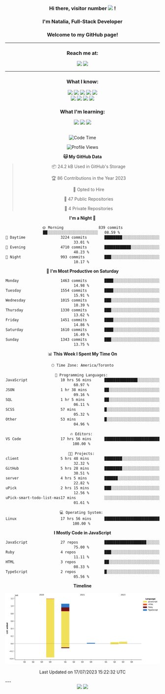 
<h3 align=center> Hi there, visitor number <img src="https://profile-counter.glitch.me/nataliaCodes/count.svg" /> !</h3>
<h3 align=center> I'm Natalia, Full-Stack Developer </h3>
<h3 align=center> Welcome to my GitHub page!</h3>

---

**<h3 align=center>Reach me at:</h3>**
<div align=center>
  <a href="mailto:natalia.martian@gmail.com"><img src="https://img.shields.io/badge/Gmail-natalia.martian%40gmail.com-orange?logo=Gmail&logoColor=orange&labelColor=black" height="30" /></a>
  <a href="https://www.linkedin.com/in/nmartian/"><img src="https://img.shields.io/badge/LinkedIn-%2Fin%2Fnmartian-orange?logo=Linkedin&logoColor=orange&labelColor=black" height="30" /></a>
</div>

---
<div align=center>
  <h3>What I know:</h3>
  <div>
    <img src="https://img.shields.io/badge/-JavaScript-000000?style=flat&logo=javascript&logoColor=ffffff&labelColor=F7DF1E" height="25" />
    <img src="https://img.shields.io/badge/-React-000000?style=flat&logo=react&logoColor=ffffff&labelColor=61DAFB" height="25" />
    <img src="https://img.shields.io/badge/-Angular-000000?style=flat&logo=angular&logoColor=ffffff&labelColor=DD0031" height="25" />
    <img src="https://img.shields.io/badge/-Node.js-000000?style=flat&logo=Node.js&logoColor=ffffff&labelColor=339933" height="25" />
    <img src="https://img.shields.io/badge/-PostgreSQL-000000?style=flat&logo=postgresql&logoColor=ffffff&labelColor=4169E1" height="25" /></br>
    <img src="https://img.shields.io/badge/-HTML5-000000?style=flat&logo=html5&logoColor=ffffff&labelColor=E34F26" height="25" />
    <img src="https://img.shields.io/badge/-CSS3-000000?style=flat&logo=css3&logoColor=ffffff&labelColor=1572B6" height="25" />
    <img src="https://img.shields.io/badge/-Sass-000000?style=flat&logo=sass&logoColor=ffffff&labelColor=CC6699" height="25" />
    <img src="https://img.shields.io/badge/-font%20awesome-000000?style=flat&logo=font-awesome&logoColor=ffffff&labelColor=339AF0" height="25" />
  </div>
  
  <h3>What I'm learning:</h3>
  <div>
    <img src="https://img.shields.io/badge/-TypeScript-000000?style=flat&logo=typescript&logoColor=ffffff&labelColor=3178C6" height="25" />
    <img src="https://img.shields.io/badge/-Vue.js-000000?style=flat&logo=vue.js&logoColor=ffffff&labelColor=4FC08D" height="25" />
    <img src="https://img.shields.io/badge/-Python-000000?style=flat&logo=python&logoColor=ffffff&labelColor=3776AB" height="25" />
  </div>
  </br>

  <!-- <img src="https://github-readme-stats.vercel.app/api?username=nataliaCodes&hide=stars,contribs&count_private=true&show_icons=true&theme=transparent&rank_icon=percentile&custom_title=My%20Stats&count_private=true"  /> -->
</div>

<div align=center>
  <!--START_SECTION:waka-->
  
  ![Code Time](http://img.shields.io/badge/Code%20Time-19%20hrs%201%20min-blue)
  
  ![Profile Views](http://img.shields.io/badge/Profile%20Views-34-blue)
  
  **🐱 My GitHub Data** 
  
  > 📦 24.2 kB Used in GitHub's Storage 
   > 
  > 🏆 86 Contributions in the Year 2023
   > 
  > 💼 Opted to Hire
   > 
  > 📜 47 Public Repositories 
   > 
  > 🔑 4 Private Repositories 
   > 
  **I'm a Night 🦉** 
  
  ```text
  🌞 Morning                839 commits         ██░░░░░░░░░░░░░░░░░░░░░░░   08.59 % 
  🌆 Daytime                3224 commits        ████████░░░░░░░░░░░░░░░░░   33.01 % 
  🌃 Evening                4710 commits        ████████████░░░░░░░░░░░░░   48.23 % 
  🌙 Night                  993 commits         ███░░░░░░░░░░░░░░░░░░░░░░   10.17 % 
  ```
  📅 **I'm Most Productive on Saturday** 
  
  ```text
  Monday                   1463 commits        ████░░░░░░░░░░░░░░░░░░░░░   14.98 % 
  Tuesday                  1554 commits        ████░░░░░░░░░░░░░░░░░░░░░   15.91 % 
  Wednesday                1015 commits        ███░░░░░░░░░░░░░░░░░░░░░░   10.39 % 
  Thursday                 1330 commits        ███░░░░░░░░░░░░░░░░░░░░░░   13.62 % 
  Friday                   1451 commits        ████░░░░░░░░░░░░░░░░░░░░░   14.86 % 
  Saturday                 1610 commits        ████░░░░░░░░░░░░░░░░░░░░░   16.49 % 
  Sunday                   1343 commits        ███░░░░░░░░░░░░░░░░░░░░░░   13.75 % 
  ```
  
  
  📊 **This Week I Spent My Time On** 
  
  ```text
  🕑︎ Time Zone: America/Toronto
  
  💬 Programming Languages: 
  JavaScript               10 hrs 56 mins      ███████████████░░░░░░░░░░   60.97 % 
  JSON                     1 hr 38 mins        ██░░░░░░░░░░░░░░░░░░░░░░░   09.16 % 
  SQL                      1 hr 5 mins         ██░░░░░░░░░░░░░░░░░░░░░░░   06.11 % 
  SCSS                     57 mins             █░░░░░░░░░░░░░░░░░░░░░░░░   05.32 % 
  Other                    53 mins             █░░░░░░░░░░░░░░░░░░░░░░░░   04.96 % 
  
  🔥 Editors: 
  VS Code                  17 hrs 56 mins      █████████████████████████   100.00 % 
  
  🐱‍💻 Projects: 
  client                   5 hrs 48 mins       ████████░░░░░░░░░░░░░░░░░   32.32 % 
  GitHub                   5 hrs 28 mins       ████████░░░░░░░░░░░░░░░░░   30.51 % 
  server                   4 hrs 5 mins        ██████░░░░░░░░░░░░░░░░░░░   22.82 % 
  uPick                    2 hrs 15 mins       ███░░░░░░░░░░░░░░░░░░░░░░   12.56 % 
  uPick-smart-todo-list-mas17 mins             ░░░░░░░░░░░░░░░░░░░░░░░░░   01.61 % 
  
  💻 Operating System: 
  Linux                    17 hrs 56 mins      █████████████████████████   100.00 % 
  ```
  
  **I Mostly Code in JavaScript** 
  
  ```text
  JavaScript               27 repos            ███████████████████░░░░░░   75.00 % 
  Ruby                     4 repos             ███░░░░░░░░░░░░░░░░░░░░░░   11.11 % 
  HTML                     3 repos             ██░░░░░░░░░░░░░░░░░░░░░░░   08.33 % 
  TypeScript               2 repos             █░░░░░░░░░░░░░░░░░░░░░░░░   05.56 % 
  ```
  
  
  
  **Timeline**
  
  ![Lines of Code chart](https://raw.githubusercontent.com/nataliaCodes/nataliaCodes/main/assets/bar_graph.png)
  
  
   Last Updated on 17/07/2023 15:22:32 UTC
  <!--END_SECTION:waka-->
</div>
---

<div align=center>
  <img width="55%" src="https://streak-stats.demolab.com/?user=nataliaCodes"  />
  <img width="40%" src="https://github-readme-stats-eight-theta.vercel.app/api/top-langs/?username=nataliaCodes&layout=compact&langs_count=8&theme=transparent"/>
</div>


